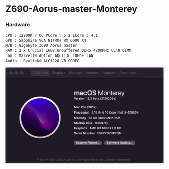 # Z690-Aorus-master-Monterey
### Hardware
```
CPU : 12900K / OC PCore : 5.2 ECore : 4.1
GPU : Sapphire VGA NITRO+ RX 6600 XT
M/B : Gigabyte Z690 Aorus master
RAM : 2 x Crucial 16GB Unbuffered DDR5 4800MHz CL40 DIMM
Lan : Marvell® AQtion AQC113C 10GbE LAN
Audio : Realtek® ALC1220-VB CODEC
```
![Screenshot](Resources/1.jpg)
